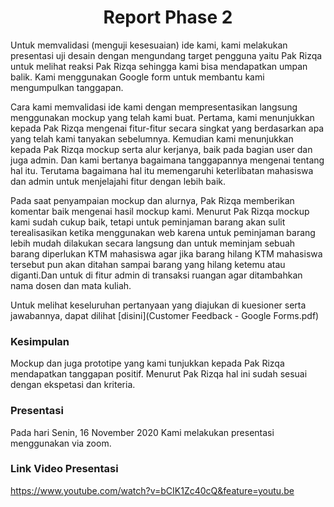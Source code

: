 <h1 align="center"> Report Phase 2 </h1>
Untuk memvalidasi (menguji kesesuaian) ide kami, kami melakukan presentasi uji desain dengan mengundang target pengguna yaitu Pak Rizqa untuk melihat reaksi Pak Rizqa sehingga kami bisa mendapatkan umpan balik. Kami menggunakan Google form untuk membantu kami mengumpulkan tanggapan.


Cara kami memvalidasi ide kami dengan mempresentasikan langsung menggunakan mockup yang telah kami buat. Pertama, kami menunjukkan kepada Pak Rizqa mengenai fitur-fitur secara singkat yang berdasarkan apa yang telah kami tanyakan sebelumnya. Kemudian kami menunjukkan kepada Pak Rizqa mockup serta alur kerjanya, baik pada bagian user dan juga admin. Dan kami bertanya bagaimana tanggapannya mengenai tentang hal itu. Terutama bagaimana hal itu memengaruhi keterlibatan mahasiswa dan admin untuk menjelajahi fitur dengan lebih baik.

Pada saat penyampaian mockup dan alurnya, Pak Rizqa memberikan komentar baik mengenai hasil mockup kami. Menurut Pak Rizqa mockup kami sudah cukup baik, tetapi untuk peminjaman barang akan sulit terealisasikan ketika menggunakan web karena untuk peminjaman barang lebih mudah dilakukan secara langsung dan untuk meminjam sebuah barang diperlukan KTM mahasiswa agar jika barang hilang KTM mahasiswa tersebut pun akan ditahan sampai barang yang hilang ketemu atau diganti.Dan untuk di fitur admin di transaksi ruangan agar ditambahkan nama dosen dan mata kuliah.

Untuk melihat keseluruhan pertanyaan yang diajukan di kuesioner serta jawabannya, dapat dilihat [disini](Customer Feedback - Google Forms.pdf)

### Kesimpulan
Mockup dan juga prototipe yang kami tunjukkan kepada Pak Rizqa mendapatkan tanggapan positif. Menurut Pak Rizqa hal ini sudah sesuai dengan ekspetasi dan kriteria.

### Presentasi
Pada hari Senin, 16 November 2020 Kami melakukan presentasi menggunakan via zoom.

### Link Video Presentasi
https://www.youtube.com/watch?v=bCIK1Zc40cQ&feature=youtu.be
